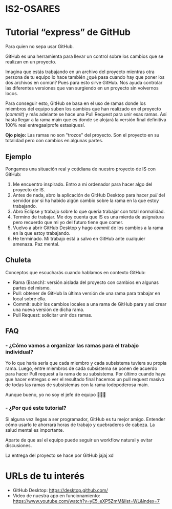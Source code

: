 # IS2-OSARES

# Tutorial “express” de GitHub

Para quien no sepa usar GitHub.

GitHub es una herramienta para llevar un control sobre los cambios que se realizan en un proyecto. 

Imagina que estás trabajando en un archivo del proyecto mientras otra persona de tu equipo lo hace también ¿qué pasa cuando hay que poner los dos archivos en común? Pues para esto sirve GitHub. Nos ayuda controlar las diferentes versiones que van surgiendo en un proyecto sin volvernos locos.

Para conseguir esto, GitHub se basa en el uso de ramas donde los miembros del equipo suben los cambios que han realizado en el proyecto (*commit*) y más adelante se hace una Pull Request para unir esas ramas. Así hasta llegar a la rama main que es donde se alojará la versión final definitiva 100% real entregaalprofe estasíquesí.

**Ojo piojo:** Las ramas no son "trozos" del proyecto. Son el proyecto en su totalidad pero con cambios en algunas partes.

## Ejemplo
Pongamos una situación real y cotidiana de nuestro proyecto de IS con GitHub:

1. Me encuentro inspirado. Entro a mi ordenador para hacer algo del proyecto de IS.
2. Antes de nada, abro la aplicación de GitHub Desktop para hacer *pull* del servidor por si ha habido algún cambio sobre la rama en la que estoy trabajando.
3. Abro Eclipse y trabajo sobre lo que quería trabajar con total normalidad.
4. Termino de trabajar. Me doy cuenta que IS es una mierda de asignatura pero recuerdo que mi yo del futuro tiene que comer.
5. Vuelvo a abrir GitHub Desktop y hago *commit* de los cambios a la rama en la que estoy trabajando.
6. He terminado. Mi trabajo está a salvo en GitHub ante cualquier amenaza. Paz mental.

## Chuleta
Conceptos que escucharás cuando hablamos en contexto GitHub:

- Rama (Branch): versión aislada del proyecto con cambios en algunas partes del mismo.
- Pull: obtener de GitHub la última versión de una rama para trabajar en local sobre ella.
- Commit: subir los cambios locales a una rama de GitHub para y así crear una nueva versión de dicha rama.
- Pull Request: solicitar unir dos ramas.

## FAQ
### - ¿Cómo vamos a organizar las ramas para el trabajo individual?
Yo lo que haría sería que cada miembro y cada subsistema tuviera su propia rama. Luego, entre miembros de cada subsistema se ponen de acuerdo para hacer Pull request a la rama de su subsistema. Por último cuando haya que hacer entregas o ver el resultado final hacemos un pull request masivo de todas las ramas de subsistemas con la rama todopoderosa main.

Aunque bueno, yo no soy el jefe de equipo 🤷🏻‍♂️

### - ¿Por qué este tutorial?
Si alguna vez llegas a ser programador, GitHub es tu mejor amigo. Entender cómo usarlo te ahorrará horas de trabajo y quebraderos de cabeza. La salud mental es importante.

Aparte de que así el equipo puede seguir un workflow natural y evitar discusiones.

La entrega del proyecto se hace por GitHub jajaj xd

# URLs de tu interés
- GitHub Desktop: https://desktop.github.com/
- Video de nuestra app en funcionamiento: https://www.youtube.com/watch?v=yE5_eXP5ZmM&list=WL&index=7
